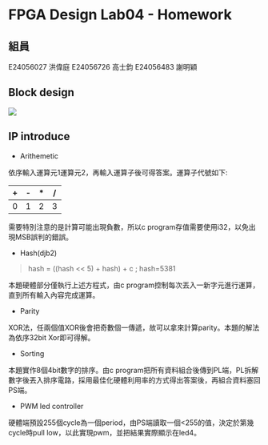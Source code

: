 # FPGA Design Lab04 - Homework
## 組員
E24056027 洪偉庭
E24056726 高士鈞
E24056483 謝明穎
## Block design
![](https://i.imgur.com/L9wp9pD.png)
## IP introduce
* Arithemetic

依序輸入運算元1運算元2，再輸入運算子後可得答案。運算子代號如下:

| +   | -   | *   | /   |
| --- | --- | --- | --- |
| 0   | 1   | 2   | 3   |

需要特別注意的是計算可能出現負數，所以c program存值需要使用i32，以免出現MSB誤判的錯誤。
* Hash(djb2)

> hash = ((hash << 5) + hash) + c ; hash=5381

本題硬體部分僅執行上述方程式，由c program控制每次丟入一新字元進行運算，直到所有輸入內容完成運算。
* Parity

XOR法，任兩個值XOR後會把奇數個一傳遞，故可以拿來計算parity。本題的解法為依序32bit Xor即可得解。
* Sorting

本題實作8個4bit數字的排序。由c program把所有資料組合後傳到PL端，PL拆解數字後丟入排序電路，採用最佳化硬體利用率的方式得出答案後，再組合資料塞回PS端。
* PWM led controller

硬體端預設255個cycle為一個period，由PS端讀取一個<255的值，決定於第幾cycle時pull low，以此實現pwm，並把結果實際顯示在led4。
